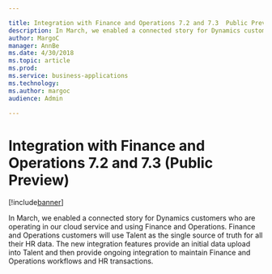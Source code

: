 ```yaml
---

title: Integration with Finance and Operations 7.2 and 7.3  Public Preview 
description: In March, we enabled a connected story for Dynamics customers who are operating in our cloud service and using Finance and Operations.
author: MargoC
manager: AnnBe
ms.date: 4/30/2018
ms.topic: article
ms.prod: 
ms.service: business-applications
ms.technology: 
ms.author: margoc
audience: Admin

---
```

#  Integration with Finance and Operations 7.2 and 7.3 (Public Preview)




[!include[banner](../../../includes/banner.md)]

In March, we enabled a connected story for Dynamics customers who are operating
in our cloud service and using Finance and Operations. Finance and Operations
customers will use Talent as the single source of truth for all their HR data.
The new integration features provide an initial data upload into Talent and then
provide ongoing integration to maintain Finance and Operations workflows and HR
transactions.
